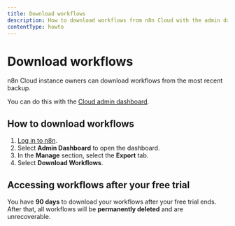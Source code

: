 ```yaml
---
title: Download workflows
description: How to download workflows from n8n Cloud with the admin dashboard.
contentType: howto
---
```


# Download workflows

n8n Cloud instance owners can download workflows from the most recent backup.

You can do this with the [Cloud admin dashboard](/manage-cloud/cloud-admin-dashboard.md).

## How to download workflows

1. [Log in to n8n](https://app.n8n.cloud/magic-link).
1. Select **Admin Dashboard** to open the dashboard.
1. In the **Manage** section, select the **Export** tab.
1. Select **Download Workflows**.

## Accessing workflows after your free trial

You have **90 days** to download your workflows after your free trial ends. After that, all workflows will be **permanently deleted** and are unrecoverable.
